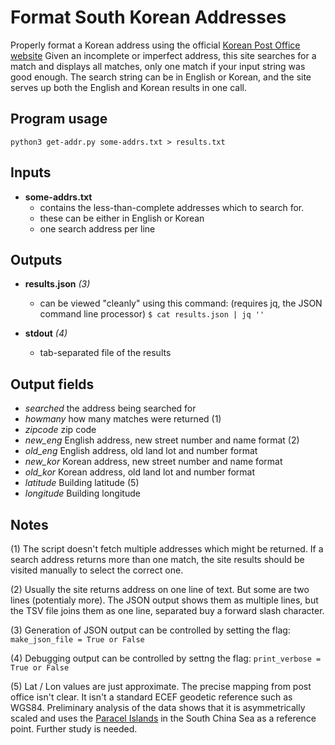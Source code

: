 # Format South Korean Addresses

Properly format a Korean address using the 
official [Korean Post Office website](http://www.juso.go.kr/support/AddressMainSearch2.do)
Given an incomplete or imperfect address, 
this site searches for a match and displays all matches,
only one match if your input string was good enough.
The search string can be in English or Korean,
and the site serves up both the English and Korean
results in one call.

## Program usage

  `python3 get-addr.py some-addrs.txt > results.txt`

## Inputs

  * **some-addrs.txt**
    - contains the less-than-complete addresses which to search for.
    - these can be either in English or Korean
    - one search address per line

## Outputs

  * **results.json** _(3)_
    - can be viewed "cleanly" using this command: 
      (requires jq, the JSON command line processor) 
      `$ cat results.json | jq ''`

  * **stdout**  _(4)_
    - tab-separated file of the results


## Output fields

  * _searched_   the address being searched for
  * _howmany_    how many matches were returned  (1)
  * _zipcode_    zip code
  * _new_eng_    English address, new street number and name format (2)
  * _old_eng_    English address, old land lot and number format   
  * _new_kor_    Korean address, new street number and name format
  * _old_kor_    Korean address, old land lot and number format   
  * _latitude_   Building latitude (5)
  * _longitude_  Building longitude


## Notes

  (1) The script doesn't fetch multiple addresses which might be
  returned.  If a search address returns more than one match, the site
  results should be visited manually to select the correct one.

  (2) Usually the site returns address on one line of text. But some
  are two lines (potentialy more).  The JSON output shows them as
  multiple lines, but the TSV file joins them as one line, separated
  buy a forward slash character.

  (3) Generation of JSON output can be controlled by setting the flag:
        `make_json_file = True or False`

  (4) Debugging output can be controlled by settng the flag:
        `print_verbose = True or False`

  (5) Lat / Lon values are just approximate. The precise mapping from
  post office isn't clear.  It isn't a standard ECEF geodetic 
  reference such as WGS84.  Preliminary analysis of the data shows
  that it is asymmetrically scaled and uses 
  the [Paracel Islands](https://en.wikipedia.org/wiki/Paracel_Islands)
  in the South China Sea as a reference point. Further study is needed.


